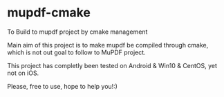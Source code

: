 # mupdf-cmake
To Build to mupdf project by cmake management 

Main aim of this project is to make mupdf be compiled through cmake, which is not out goal to follow to MuPDF project.

This project has completly been tested on Android & Win10 & CentOS, yet not on iOS.

Please, free to use, hope to help you!:)
